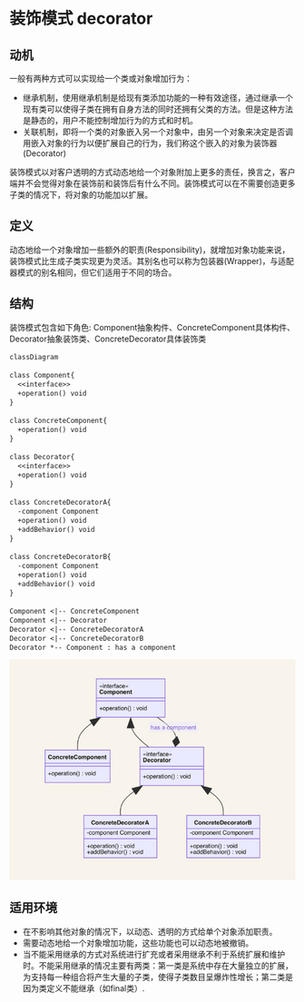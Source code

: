 # 装饰模式 decorator
## 动机
一般有两种方式可以实现给一个类或对象增加行为：

- 继承机制，使用继承机制是给现有类添加功能的一种有效途径，通过继承一个现有类可以使得子类在拥有自身方法的同时还拥有父类的方法。但是这种方法是静态的，用户不能控制增加行为的方式和时机。
- 关联机制，即将一个类的对象嵌入另一个对象中，由另一个对象来决定是否调用嵌入对象的行为以便扩展自己的行为，我们称这个嵌入的对象为装饰器(Decorator)

装饰模式以对客户透明的方式动态地给一个对象附加上更多的责任，换言之，客户端并不会觉得对象在装饰前和装饰后有什么不同。装饰模式可以在不需要创造更多子类的情况下，将对象的功能加以扩展。

## 定义
动态地给一个对象增加一些额外的职责(Responsibility)，就增加对象功能来说，装饰模式比生成子类实现更为灵活。其别名也可以称为包装器(Wrapper)，与适配器模式的别名相同，但它们适用于不同的场合。

## 结构
装饰模式包含如下角色: Component抽象构件、ConcreteComponent具体构件、Decorator抽象装饰类、ConcreteDecorator具体装饰类

```mermaid
classDiagram

class Component{
  <<interface>>
  +operation() void
}

class ConcreteComponent{
  +operation() void
}

class Decorator{
  <<interface>>
  +operation() void
}

class ConcreteDecoratorA{
  -component Component
  +operation() void
  +addBehavior() void
}

class ConcreteDecoratorB{
  -component Component
  +operation() void
  +addBehavior() void
}

Component <|-- ConcreteComponent
Component <|-- Decorator
Decorator <|-- ConcreteDecoratorA
Decorator <|-- ConcreteDecoratorB
Decorator *-- Component : has a component
```
![decorator](../../img/decorator.png)

## 适用环境
- 在不影响其他对象的情况下，以动态、透明的方式给单个对象添加职责。
- 需要动态地给一个对象增加功能，这些功能也可以动态地被撤销。
- 当不能采用继承的方式对系统进行扩充或者采用继承不利于系统扩展和维护时。不能采用继承的情况主要有两类：第一类是系统中存在大量独立的扩展，为支持每一种组合将产生大量的子类，使得子类数目呈爆炸性增长；第二类是因为类定义不能继承（如final类）.